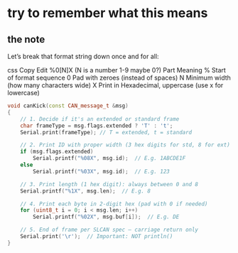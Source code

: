 # try to remember what this means

## the note

Let’s break that format string down once and for all:

css
Copy
Edit
%0[N]X (N is a number 1-9 maybe 0?)
Part	Meaning
%	Start of format sequence
0	Pad with zeroes (instead of spaces)
N	Minimum width (how many characters wide)
X	Print in Hexadecimal, uppercase (use x for lowercase)


```cpp
void canKick(const CAN_message_t &msg)
{
    // 1. Decide if it's an extended or standard frame
    char frameType = msg.flags.extended ? 'T' : 't';
    Serial.print(frameType); // T = extended, t = standard

    // 2. Print ID with proper width (3 hex digits for std, 8 for ext)
    if (msg.flags.extended)
        Serial.printf("%08X", msg.id);  // E.g. 1ABCDE1F
    else
        Serial.printf("%03X", msg.id);  // E.g. 123

    // 3. Print length (1 hex digit): always between 0 and 8
    Serial.printf("%1X", msg.len);  // E.g. 8

    // 4. Print each byte in 2-digit hex (pad with 0 if needed)
    for (uint8_t i = 0; i < msg.len; i++)
        Serial.printf("%02X", msg.buf[i]);  // E.g. DE

    // 5. End of frame per SLCAN spec — carriage return only
    Serial.print('\r');  // Important: NOT println()
}
```